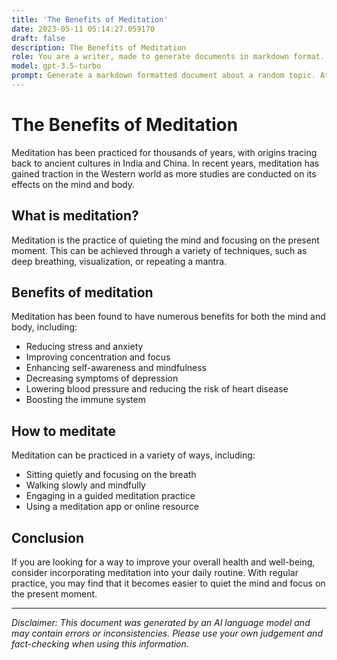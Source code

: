 ```yaml
---
title: 'The Benefits of Meditation'
date: 2023-05-11 05:14:27.059170
draft: false
description: The Benefits of Meditation
role: You are a writer, made to generate documents in markdown format. It is very important that all of the documents you generate are in valid markdown format.
model: gpt-3.5-turbo
prompt: Generate a markdown formatted document about a random topic. At the bottom, include a disclaimer explaining that the document was generated by you. The first line of the document should be the title. Make sure that the entire document is in proper markdown format, using a mix of various tags to make the document visually appealing.
---
```


# The Benefits of Meditation

Meditation has been practiced for thousands of years, with origins tracing back to ancient cultures in India and China. In recent years, meditation has gained traction in the Western world as more studies are conducted on its effects on the mind and body.

## What is meditation?

Meditation is the practice of quieting the mind and focusing on the present moment. This can be achieved through a variety of techniques, such as deep breathing, visualization, or repeating a mantra.

## Benefits of meditation

Meditation has been found to have numerous benefits for both the mind and body, including:

- Reducing stress and anxiety
- Improving concentration and focus
- Enhancing self-awareness and mindfulness
- Decreasing symptoms of depression
- Lowering blood pressure and reducing the risk of heart disease
- Boosting the immune system

## How to meditate

Meditation can be practiced in a variety of ways, including:

- Sitting quietly and focusing on the breath
- Walking slowly and mindfully
- Engaging in a guided meditation practice
- Using a meditation app or online resource

## Conclusion

If you are looking for a way to improve your overall health and well-being, consider incorporating meditation into your daily routine. With regular practice, you may find that it becomes easier to quiet the mind and focus on the present moment.

---

*Disclaimer: This document was generated by an AI language model and may contain errors or inconsistencies. Please use your own judgement and fact-checking when using this information.*
